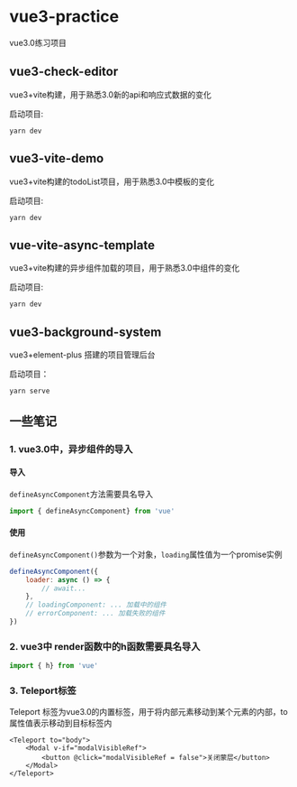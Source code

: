 # vue3-practice
vue3.0练习项目
## vue3-check-editor
vue3+vite构建，用于熟悉3.0新的api和响应式数据的变化

启动项目:
```npm
yarn dev
```

## vue3-vite-demo
vue3+vite构建的todoList项目，用于熟悉3.0中模板的变化

启动项目:
```npm
yarn dev
```

## vue-vite-async-template
vue3+vite构建的异步组件加载的项目，用于熟悉3.0中组件的变化

启动项目:
```npm
yarn dev
```

## vue3-background-system
vue3+element-plus 搭建的项目管理后台

启动项目：
```npm
yarn serve
```

## 一些笔记

### 1. vue3.0中，异步组件的导入
#### 导入
`defineAsyncComponent`方法需要具名导入
```js
import { defineAsyncComponent} from 'vue' 
```
#### 使用
`defineAsyncComponent()`参数为一个对象，`loading`属性值为一个promise实例
```js
defineAsyncComponent({
    loader: async () => {
        // await...
    },
    // loadingComponent: ... 加载中的组件
    // errorComponent: ... 加载失败的组件
})
```

### 2. vue3中 render函数中的h函数需要具名导入
``` js
import { h} from 'vue' 
```

### 3. Teleport标签
Teleport 标签为vue3.0的内置标签，用于将内部元素移动到某个元素的内部，to属性值表示移动到目标标签内
```vue
<Teleport to="body">
    <Modal v-if="modalVisibleRef">
        <button @click="modalVisibleRef = false">关闭蒙层</button>
    </Modal>
</Teleport>
```
